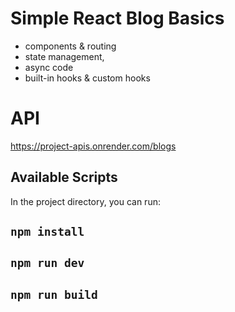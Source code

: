 # Simple React Blog Basics 

- components & routing
- state management, 
- async code
- built-in hooks & custom hooks

# API

https://project-apis.onrender.com/blogs

## Available Scripts

In the project directory, you can run:

## `npm install`
## `npm run dev`
## `npm run build`

